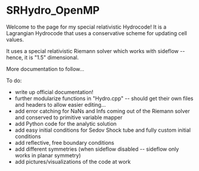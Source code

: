 # SRHydro_OpenMP

Welcome to the page for my special relativistic Hydrocode! It is a Lagrangian Hydrocode that uses a conservative scheme for updating cell values.

It uses a special relativistic Riemann solver which works with sideflow -- hence, it is "1.5" dimensional.

More documentation to follow...

To do:
- write up official documentation!
- further modularize functions in "Hydro.cpp" -- should get their own files and headers to allow easier editing...
- add error catching for NaNs and Infs coming out of the Riemann solver and conserved to primitive variable mapper
- add Python code for the analytic solution
- add easy initial conditions for Sedov Shock tube and fully custom initial conditions
- add reflective, free boundary conditions
- add different symmetries (when sideflow disabled -- sideflow only works in planar symmetry)
- add pictures/visualizations of the code at work

